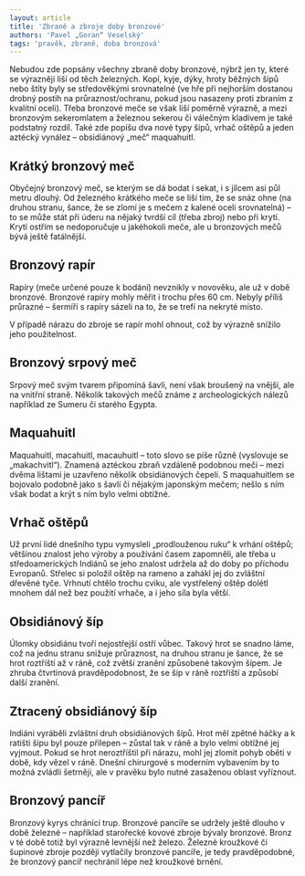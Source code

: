```yaml
---
layout: article
title: 'Zbraně a zbroje doby bronzové'
authors: 'Pavel „Goran“ Veselský'
tags: 'pravěk, zbraně, doba bronzová'
---
```


Nebudou zde popsány všechny zbraně doby bronzové, nýbrž jen ty, které se
výrazněji liší od těch železných. Kopí, kyje, dýky, hroty běžných šípů nebo
štíty byly se středověkými srovnatelné (ve hře při nejhorším dostanou drobný postih na
průraznost/ochranu, pokud jsou nasazeny proti zbraním z kvalitní oceli). Třeba bronzové
meče se však liší poměrně výrazně, a mezi bronzovým sekeromlatem a železnou sekerou
či válečným kladivem je také podstatný rozdíl. Také zde popíšu dva nové typy šípů, vrhač oštěpů a jeden aztécký vynález – obsidiánový „meč“ maquahuitl.

## Krátký bronzový meč

Obyčejný bronzový meč, se kterým se dá bodat i sekat, i s jílcem asi půl metru
dlouhý. Od železného krátkého meče se liší tím, že se snáz ohne (na druhou stranu, šance,
že se zlomí je s mečem z kalené oceli srovnatelná) – to se může stát při úderu na nějaký
tvrdší cíl (třeba zbroj) nebo při krytí. Krytí ostřím se nedoporučuje u jakéhokoli meče, ale u
bronzových mečů bývá ještě fatálnější.

## Bronzový rapír
Rapíry (meče určené pouze k bodání) nevznikly v novověku, ale už v době bronzové.
Bronzové rapíry mohly měřit i trochu přes 60 cm. Nebyly příliš průrazné – šermíři s rapíry
sázeli na to, že se trefí na nekryté místo.

V případě nárazu do zbroje se rapír mohl ohnout, což by výrazně snížilo jeho
použitelnost.

## Bronzový srpový meč

Srpový meč svým tvarem připomíná šavli, není však broušený na vnější, ale na
vnitřní straně. Několik takových mečů známe z archeologických nálezů
například ze Sumeru či starého Egypta.

## Maquahuitl
Maquahuitl, macahuitl, macauhuitl – toto slovo se píše různě (vyslovuje se „makachvitl“). Znamená aztéckou zbraň vzdáleně podobnou meči – mezi dvěma lištami je uzavřeno několik obsidiánových čepelí. S maquahuitlem se bojovalo podobně jako s šavlí či nějakým japonským mečem; nešlo s ním však bodat a krýt s ním bylo velmi obtížné. 

## Vrhač oštěpů 
Už první lidé dnešního typu vymysleli „prodlouženou ruku“ k vrhání oštěpů; většinou znalost jeho výroby a používání časem zapomněli, ale třeba u středoamerických Indiánů se jeho znalost udržela až do doby po příchodu Evropanů. Střelec si položil oštěp na rameno a zahákl jej do zvláštní dřevěné tyče. Vrhnutí chtělo trochu cviku, ale vystřelený oštěp dolétl mnohem dál než bez použití vrhače, a i jeho síla byla větší. 

## Obsidiánový šíp 
Úlomky obsidiánu tvoří nejostřejší ostří vůbec. Takový hrot se snadno láme, což na jednu stranu snižuje průraznost, na druhou stranu je šance, že se hrot roztříští až v ráně, což zvětší zranění způsobené takovým šípem. Je zhruba čtvrtinová pravděpodobnost, že se šíp v ráně roztříští a způsobí další zranění. 

## Ztracený obsidiánový šíp 
Indiáni vyráběli zvláštní druh obsidiánových šípů. Hrot měl zpětné háčky a k ratišti šípu byl pouze přilepen – zůstal tak v ráně a bylo velmi obtížné jej vyjmout. Pokud se hrot neroztříštil při nárazu, mohl jej zlomit pohyb oběti v době, kdy vězel v ráně. Dnešní chirurgové s moderním vybavením by to možná zvládli šetrněji, ale v pravěku bylo nutné zasaženou oblast vyříznout. 

## Bronzový pancíř
 
Bronzový kyrys chránící trup. Bronzové pancíře se udržely ještě dlouho v době železné – například starořecké kovové zbroje bývaly bronzové. Bronz v té době totiž byl výrazně levnější než železo. Železné kroužkové či šupinové zbroje později vytlačily bronzové pancíře, je tedy pravděpodobné, že bronzový pancíř nechránil lépe než kroužkové brnění.
